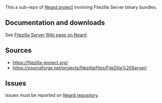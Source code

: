 This a sub-repo of [Neard project](https://github.com/crazy-max/neard) involving Filezilla Server binary bundles.

## Documentation and downloads

See [Filezilla Server Wiki page on Neard](https://github.com/crazy-max/neard/wiki/binFilezilla).

## Sources

* https://filezilla-project.org/
* https://sourceforge.net/projects/filezilla/files/FileZilla%20Server/

## Issues

Issues must be reported on [Neard repository](https://github.com/crazy-max/neard/issues).
